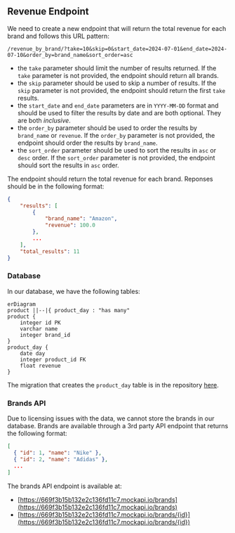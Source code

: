 ## Revenue Endpoint

We need to create a new endpoint that will return the total revenue for each brand and follows this URL pattern:

`/revenue_by_brand/?take=10&skip=0&start_date=2024-07-01&end_date=2024-07-10&order_by=brand_name&sort_order=asc`

- the `take` parameter should limit the number of results returned. If the `take` parameter is not provided, the endpoint should return all brands.
- the `skip` parameter should be used to skip a number of results. If the `skip` parameter is not provided, the endpoint should return the first `take` results.
- the `start_date` and `end_date` parameters are in `YYYY-MM-DD` format and should be used to filter the results by date and are both optional. They are both _inclusive_.
- the `order_by` parameter should be used to order the results by `brand_name` or `revenue`. If the `order_by` parameter is not provided, the endpoint should order the results by `brand_name`.
- the `sort_order` parameter should be used to sort the results in `asc` or `desc` order. If the `sort_order` parameter is not provided, the endpoint should sort the results in `asc` order.

The endpoint should return the total revenue for each brand. Reponses should be in the following format:

```json
{
    "results": [
        {
            "brand_name": "Amazon",
            "revenue": 100.0
        },
        ...
    ],
    "total_results": 11
}
```

### Database

In our database, we have the following tables:

```mermaid
erDiagram
product ||--|{ product_day : "has many"
product {
    integer id PK
    varchar name
    integer brand_id
}
product_day {
    date day
    integer product_id FK
    float revenue
}
```

The migration that creates the `product_day` table is in the repository [here](../migrations/20240723_01_Hwf5L-add-initial-tables.sql).

### Brands API

Due to licensing issues with the data, we cannot store the brands in our database.
Brands are available through a 3rd party API endpoint that returns the following format:

```json
[
  { "id": 1, "name": "Nike" },
  { "id": 2, "name": "Adidas" },
  ...
]
```

The brands API endpoint is available at:

- [https://669f3b15b132e2c136fd11c7.mockapi.io/brands](https://669f3b15b132e2c136fd11c7.mockapi.io/brands)
- [https://669f3b15b132e2c136fd11c7.mockapi.io/brands/{id}](https://669f3b15b132e2c136fd11c7.mockapi.io/brands/{id})
